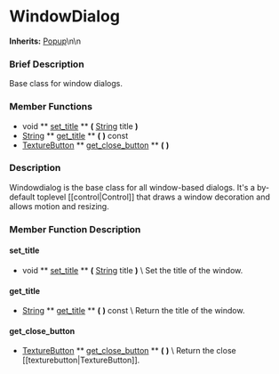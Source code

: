 #  WindowDialog  
**Inherits:** [Popup](class_popup)\\n\\n
###  Brief Description  
Base class for window dialogs.

###  Member Functions 
  * void  ** [set_title](#set_title) **  **(** [String](class_string) title  **)**
  * [String](class_string)  ** [get_title](#get_title) **  **(** **)** const
  * [TextureButton](class_texturebutton)  ** [get_close_button](#get_close_button) **  **(** **)**

###  Description  
Windowdialog is the base class for all window-based dialogs. It's a by-default toplevel [[control|Control]] that draws a window decoration and allows motion and resizing.

###  Member Function Description  
#### <a name="set_title">set_title</a>
  * void  ** [set_title](#set_title) **  **(** [String](class_string) title  **)**
\\
Set the title of the window.
#### <a name="get_title">get_title</a>
  * [String](class_string)  ** [get_title](#get_title) **  **(** **)** const
\\
Return the title of the window.
#### <a name="get_close_button">get_close_button</a>
  * [TextureButton](class_texturebutton)  ** [get_close_button](#get_close_button) **  **(** **)**
\\
Return the close [[texturebutton|TextureButton]].
